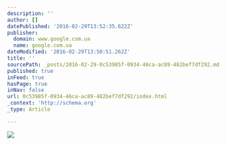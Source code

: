 ```yaml
---
description: ''
author: []
datePublished: '2016-02-29T13:52:35.622Z'
publisher:
  domain: www.google.com.ua
  name: google.com.ua
dateModified: '2016-02-29T13:50:51.262Z'
title: ''
sourcePath: _posts/2016-02-29-0c53985f-0934-46ca-ac89-482bef7df292.md
published: true
inFeed: true
hasPage: true
inNav: false
url: 0c53985f-0934-46ca-ac89-482bef7df292/index.html
_context: 'http://schema.org'
_type: Article

---
```

![](http://i.dailymail.co.uk/i/pix/2014/11/11/1415728320639_wps_17_Taylor_Swift_Wonderland_M.jpg)